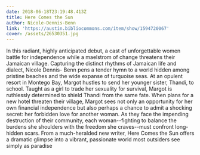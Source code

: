 ```yaml
---
date: 2018-06-18T23:19:48.413Z
title: Here Comes the Sun
author: Nicole-Dennis-Benn
link: 'https://austin.bibliocommons.com/item/show/1594720067'
cover: /assets/26530351.jpg
---
```

In this radiant, highly anticipated debut, a cast of unforgettable women
battle for independence while a maelstrom of change threatens their Jamaican
village. Capturing the distinct rhythms of Jamaican life and dialect, Nicole
Dennis- Benn pens a tender hymn to a world hidden among pristine beaches and
the wide expanse of turquoise seas. At an opulent resort in Montego Bay,
Margot hustles to send her younger sister, Thandi, to school. Taught as a girl
to trade her sexuality for survival, Margot is ruthlessly determined to shield
Thandi from the same fate. When plans for a new hotel threaten their village,
Margot sees not only an opportunity for her own financial independence but
also perhaps a chance to admit a shocking secret: her forbidden love for
another woman. As they face the impending destruction of their community, each
woman--fighting to balance the burdens she shoulders with the freedom she
craves--must confront long-hidden scars. From a much-heralded new writer, Here
Comes the Sun offers a dramatic glimpse into a vibrant, passionate world most
outsiders see simply as paradise

